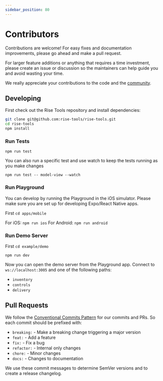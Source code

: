 ```yaml
---
sidebar_position: 80
---
```


# Contributors

Contributions are welcome! For easy fixes and documentation improvements, please go ahead and make a pull request.

For larger feature additions or anything that requires a time investment, please create an issue or discussion so the maintainers can help guide you and avoid wasting your time.

We really appreciate your contributions to the code and the [community](./community).

## Developing

First check out the Rise Tools repository and install dependencies:

```sh
git clone git@github.com:rise-tools/rise-tools.git
cd rise-tools
npm install
```

### Run Tests

`npm run test`

You can also run a specific test and use watch to keep the tests running as you make changes

`npm run test -- model-view --watch`

### Run Playground

You can develop by running the Playground in the iOS simulator. Please make sure you are set up for developing Expo/React Native apps.

First `cd apps/mobile`

For iOS: `npm run ios`
For Android: `npm run android`

### Run Demo Server

First `cd example/demo`

`npm run dev`

Now you can open the demo server from the Playground app. Connect to `ws://localhost:3005` and one of the following paths:

- `inventory`
- `controls`
- `delivery`

## Pull Requests

We follow the [Conventional Commits Pattern](https://www.conventionalcommits.org/en/v1.0.0-beta.4/) for our commits and PRs. So each commit should be prefixed with:

- `breaking:` - Make a breaking change triggering a major version
- `feat:` - Add a feature
- `fix:` - Fix a bug
- `refactor:` - Internal only changes
- `chore:` - Minor changes
- `docs:` - Changes to documentation

We use these commit messages to determine SemVer versions and to create a release changelog.